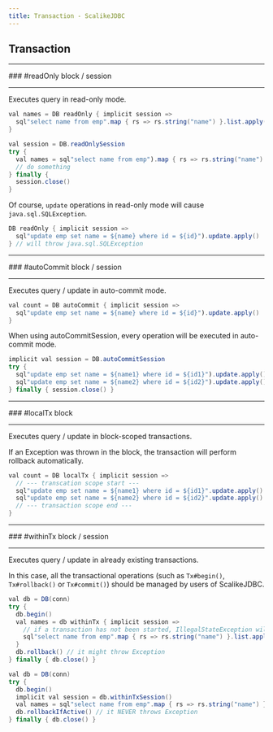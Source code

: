 ```yaml
---
title: Transaction - ScalikeJDBC
---
```


## Transaction

<hr/>
### #readOnly block / session
<hr/>

Executes query in read-only mode.

```java
val names = DB readOnly { implicit session =>
  sql"select name from emp".map { rs => rs.string("name") }.list.apply()
}

val session = DB.readOnlySession
try {
  val names = sql"select name from emp").map { rs => rs.string("name") }.list.apply()
  // do something
} finally {
  session.close()
}
```

Of course, `update` operations in read-only mode will cause `java.sql.SQLException`.

```java
DB readOnly { implicit session =>
  sql"update emp set name = ${name} where id = ${id}").update.apply()
} // will throw java.sql.SQLException
```

<hr/>
### #autoCommit block / session
<hr/>

Executes query / update in auto-commit mode.

```java
val count = DB autoCommit { implicit session =>
  sql"update emp set name = ${name} where id = ${id}").update.apply()
}
```

When using autoCommitSession, every operation will be executed in auto-commit mode.

```java
implicit val session = DB.autoCommitSession
try {
  sql"update emp set name = ${name1} where id = ${id1}").update.apply() // auto-commit
  sql"update emp set name = ${name2} where id = ${id2}").update.apply() // auto-commit
} finally { session.close() }
```

<hr/>
### #localTx block
<hr/>

Executes query / update in block-scoped transactions.

If an Exception was thrown in the block, the transaction will perform rollback automatically.

```java
val count = DB localTx { implicit session =>
  // --- transcation scope start ---
  sql"update emp set name = ${name1} where id = ${id1}".update.apply()
  sql"update emp set name = ${name2} where id = ${id2}".update.apply()
  // --- transaction scope end ---
}
```

<hr/>
### #withinTx block / session
<hr/>

Executes query / update in already existing transactions.

In this case, all the transactional operations (such as `Tx#begin()`, `Tx#rollback()` or `Tx#commit()`) should be managed by users of ScalikeJDBC.

```java
val db = DB(conn)
try {
  db.begin()
  val names = db withinTx { implicit session =>
    // if a transaction has not been started, IllegalStateException will be thrown
    sql"select name from emp".map { rs => rs.string("name") }.list.apply()
  }
  db.rollback() // it might throw Exception
} finally { db.close() }

val db = DB(conn)
try {
  db.begin()
  implicit val session = db.withinTxSession()
  val names = sql"select name from emp".map { rs => rs.string("name") }.list.apply()
  db.rollbackIfActive() // it NEVER throws Exception
} finally { db.close() }
```


